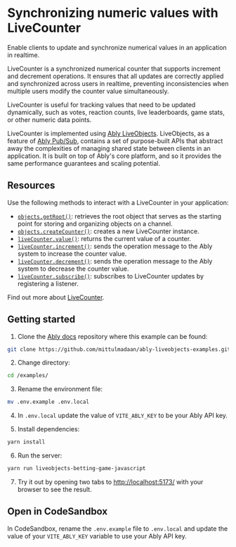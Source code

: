 # Synchronizing numeric values with LiveCounter

Enable clients to update and synchronize numerical values in an application in realtime.

LiveCounter is a synchronized numerical counter that supports increment and decrement operations. It ensures that all updates are correctly applied and synchronized across users in realtime, preventing inconsistencies when multiple users modify the counter value simultaneously.

LiveCounter is useful for tracking values that need to be updated dynamically, such as votes, reaction counts, live leaderboards, game stats, or other numeric data points.

LiveCounter is implemented using [Ably LiveObjects](/docs/liveobjects). LiveObjects, as a feature of [Ably Pub/Sub](/docs/channels), contains a set of purpose-built APIs that abstract away the complexities of managing shared state between clients in an application. It is built on top of Ably's core platform, and so it provides the same performance guarantees and scaling potential.

## Resources

Use the following methods to interact with a LiveCounter in your application:

- [`objects.getRoot()`](/docs/liveobjects/concepts/objects#root-object): retrieves the root object that serves as the starting point for storing and organizing objects on a channel.
- [`objects.createCounter()`](/docs/liveobjects/counter#create): creates a new LiveCounter instance.
- [`liveCounter.value()`](/docs/liveobjects/counter#value): returns the current value of a counter.
- [`liveCounter.increment()`](/docs/liveobjects/counter#update): sends the operation message to the Ably system to increase the counter value.
- [`liveCounter.decrement()`](/docs/liveobjects/counter#update): sends the operation message to the Ably system to decrease the counter value.
- [`liveCounter.subscribe()`](/docs/liveobjects/counter#subscribe-data): subscribes to LiveCounter updates by registering a listener.

Find out more about [LiveCounter](/docs/liveobjects/counter).

## Getting started

1. Clone the [Ably docs](https://github.com/ably/docs) repository where this example can be found:

```sh
git clone https://github.com/mittulmadaan/ably-liveobjects-examples.git
```

2. Change directory:

```sh
cd /examples/
```

3. Rename the environment file:

```sh
mv .env.example .env.local
```

4. In `.env.local` update the value of `VITE_ABLY_KEY` to be your Ably API key.

5. Install dependencies:

```sh
yarn install
```

6. Run the server:

```sh
yarn run liveobjects-betting-game-javascript
```

7. Try it out by opening two tabs to [http://localhost:5173/](http://localhost:5173/) with your browser to see the result.

## Open in CodeSandbox

In CodeSandbox, rename the `.env.example` file to `.env.local` and update the value of your `VITE_ABLY_KEY` variable to use your Ably API key.
